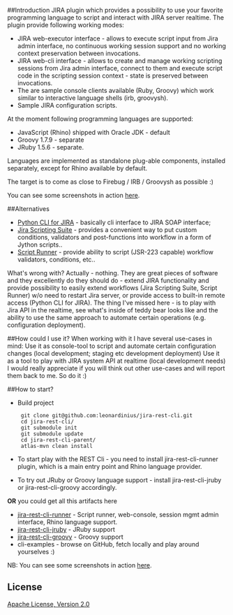 ##Introduction
JIRA plugin which provides a possibility to use your favorite programming language to script and interact with JIRA server realtime. The
plugin provide following working modes:

* JIRA web-executor interface - allows to execute script input from Jira admin interface, no continuous working session support and no
working context preservation between invocations.
* JIRA web-cli interface - allows to create and manage working scripting sessions from Jira admin interface, connect to them and execute
script code in the scripting session context - state is preserved between invocations.
* The are sample console clients available (Ruby, Groovy) which work similar to interactive language shells (irb, groovysh).
* Sample JIRA configuration scripts.

At the moment following programming languages are supported:

* JavaScript (Rhino) shipped with Oracle JDK - default
* Groovy 1.7.9 - separate
* JRuby 1.5.6 - separate.

Languages are implemented as standalone plug-able components, installed separately, except for Rhino available by default.

The target is to come as close to Firebug / IRB / Groovysh as possible :)

You can see some screenshots in action [here](http://leonardinius.blogspot.com/2011/03/release-announcement-jira-rest-cli-05.html).

##Alternatives
* [Python CLI for JIRA](https://plugins.atlassian.com/plugin/details/16346) - basically cli interface to JIRA SOAP interface;
* [Jira Scripting Suite](https://plugins.atlassian.com/plugin/details/16346) - provides a convenient way to put custom conditions,
validators and post-functions into workflow in a form of
Jython scripts..
* [Script Runner](https://plugins.atlassian.com/plugin/details/6820) - provide ability to script (JSR-223 capable) workflow validators,
conditions, etc..

What's wrong with? Actually - nothing. They are great pieces of software and they excellently do they should do - extend JIRA functionality
and provide possibility to easily extend workflows (Jira Scripting Suite, Script Runner) w/o need to restart Jira server, or provide access
to built-in remote access (Python CLI for JIRA).
The thing I've missed here - is to play with Jira API in the realtime, see what's inside of teddy bear looks like and the ability to use
the same approach to automate certain operations (e.g. configuration deployment).

##How could I use it?
When working with it I have several use-cases in mind:
Use it as console-tool to script and automate certain configuration changes (local development; staging etc development deployment)
Use it as a tool to play with JIRA system API at realtime (local development needs)
I would really appreciate if you will think out other use-cases and will report them back to me. So do it :)

##How to start?
*  Build project

        git clone git@github.com:leonardinius/jira-rest-cli.git
        cd jira-rest-cli/
        git submodule init
        git submodule update
        cd jira-rest-cli-parent/
        atlas-mvn clean install

* To start play with the REST Cli - you need to install jira-rest-cli-runner plugin, which is a main entry point and Rhino language
provider.
* To try out JRuby or Groovy language support - install jira-rest-cli-jruby or jira-rest-cli-groovy accordingly. <br/>

**OR** you could get all this artifacts here

* [jira-rest-cli-runner](http://dl.dropbox.com/u/379506/jira-rest-cli/jira-rest-cli-runner-1.1-SNAPSHOT.jar) - Script runner, web-console,
session mgmt admin interface, Rhino language support.
* [jira-rest-cli-jruby](http://dl.dropbox.com/u/379506/jira-rest-cli/jira-rest-cli-jruby-1.1-SNAPSHOT.jar) - JRuby support
* [jira-rest-cli-groovy](http://dl.dropbox.com/u/379506/jira-rest-cli/jira-rest-cli-groovy-1.1-SNAPSHOT.jar) - Groovy support
* cli-examples - browse on GitHub, fetch locally and play around yourselves :) 
 
NB: You can see some screenshots in action [here](http://leonardinius.blogspot.com/2011/03/release-announcement-jira-rest-cli-05.html).

## License
[Apache License, Version 2.0](http://www.apache.org/licenses/LICENSE-2.0)